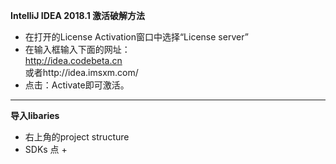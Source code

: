 

**IntelliJ IDEA 2018.1 激活破解方法**

- 在打开的License Activation窗口中选择“License server”
- 在输入框输入下面的网址：  
http://idea.codebeta.cn  
或者http://idea.imsxm.com/  
- 点击：Activate即可激活。

---

**导入libaries**

- 右上角的project structure
- SDKs 点 + 